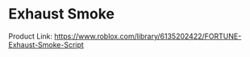 # Exhaust Smoke

Product Link: https://www.roblox.com/library/6135202422/FORTUNE-Exhaust-Smoke-Script